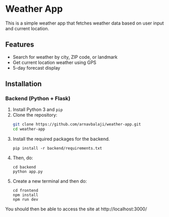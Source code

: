 # Weather App

This is a simple weather app that fetches weather data based on user input and current location.

## Features
- Search for weather by city, ZIP code, or landmark
- Get current location weather using GPS
- 5-day forecast display

## Installation

### Backend (Python + Flask)
1. Install Python 3 and `pip`
2. Clone the repository:
   ```bash
   git clone https://github.com/arnavbalaji/weather-app.git
   cd weather-app
   ```
3. Install the required packages for the backend.
   ```
   pip install -r backend/requirements.txt
   ```
4. Then, do:
   ```
   cd backend
   python app.py
   ```
5. Create a new terminal and then do:
   ```
   cd frontend
   npm install
   npm run dev
   ```
You should then be able to access the site at http://localhost:3000/